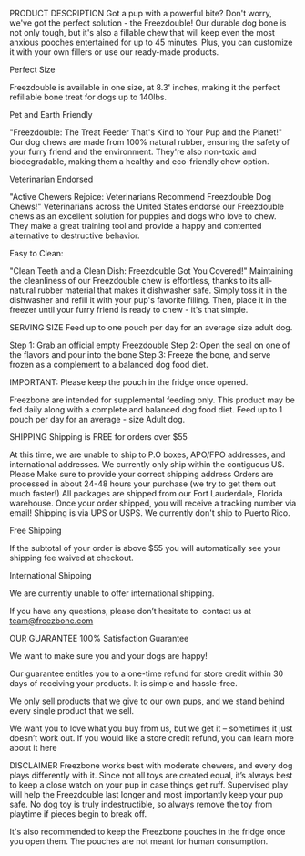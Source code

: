 PRODUCT DESCRIPTION
Got a pup with a powerful bite? Don't worry, we've got the perfect solution - the Freezdouble! Our durable dog bone is not only tough, but it's also a fillable chew that will keep even the most anxious pooches entertained for up to 45 minutes. Plus, you can customize it with your own fillers or use our ready-made products.



Perfect Size

Freezdouble is available in one size, at 8.3' inches, making it the perfect refillable bone treat for dogs up to 140lbs.



Pet and Earth Friendly

 "Freezdouble: The Treat Feeder That's Kind to Your Pup and the Planet!" Our dog chews are made from 100% natural rubber, ensuring the safety of your furry friend and the environment. They're also non-toxic and biodegradable, making them a healthy and eco-friendly chew option.



Veterinarian Endorsed

"Active Chewers Rejoice: Veterinarians Recommend Freezdouble Dog Chews!" Veterinarians across the United States endorse our Freezdouble chews as an excellent solution for puppies and dogs who love to chew. They make a great training tool and provide a happy and contented alternative to destructive behavior.



Easy to Clean: 

"Clean Teeth and a Clean Dish: Freezdouble Got You Covered!" Maintaining the cleanliness of our Freezdouble chew is effortless, thanks to its all-natural rubber material that makes it dishwasher safe. Simply toss it in the dishwasher and refill it with your pup's favorite filling. Then, place it in the freezer until your furry friend is ready to chew - it's that simple.


SERVING SIZE
Feed up to one pouch per day for an average size adult dog.

Step 1: Grab an official empty Freezdouble
Step 2: Open the seal on one of the flavors and pour into the bone
Step 3: Freeze the bone, and serve frozen as a complement to a balanced dog food diet.



IMPORTANT: Please keep the pouch in the fridge once opened. 



Freezbone are intended for supplemental feeding only. This product may be fed daily along with a complete and balanced dog food diet. Feed up to 1 pouch per day for an average - size Adult dog.

SHIPPING
Shipping is FREE for orders over $55



At this time, we are unable to ship to P.O boxes, APO/FPO addresses, and international addresses. We currently only ship within the contiguous US.
Please Make sure to provide your correct shipping address
Orders are processed in about 24-48 hours your purchase (we try to get them out much faster!)
All packages are shipped from our Fort Lauderdale, Florida warehouse.
Once your order shipped, you will receive a tracking number via email!
Shipping is via UPS or USPS.
We currently don't ship to Puerto Rico.



Free Shipping

If the subtotal of your order is above $55 you will automatically see your shipping fee waived at checkout.



International Shipping

We are currently unable to offer international shipping.



If you have any questions, please don’t hesitate to  contact us at  team@freezbone.com 

OUR GUARANTEE 
100% Satisfaction Guarantee

We want to make sure you and your dogs are happy!

Our guarantee entitles you to a one-time refund for store credit within 30 days of receiving your products. It is simple and hassle-free.

We only sell products that we give to our own pups, and we stand behind every single product that we sell.

We want you to love what you buy from us, but we get it – sometimes it just doesn’t work out. If you would like a store credit refund, you can learn more about it here

DISCLAIMER 
Freezbone works best with moderate chewers, and every dog plays differently with it. Since not all toys are created equal, it’s always best to keep a close watch on your pup in case things get ruff. Supervised play will help the Freezdouble last longer and most importantly keep your pup safe. No dog toy is truly indestructible, so always remove the toy from playtime if pieces begin to break off. 

It's also recommended to keep the Freezbone pouches in the fridge once you open them. The pouches are not meant for human consumption. 